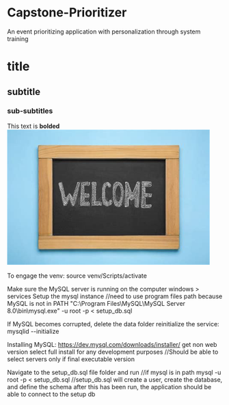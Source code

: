 # Capstone-Prioritizer
An event prioritizing application with personalization through system training
# title
## subtitle
### sub-subtitles
This text is **bolded**  
![This is the alt text, this image is the welcome image to the readme](Images/readme/Welcome.jpg)


To engage the venv:
source venv/Scripts/activate





Make sure the MySQL server is running on the computer
windows > services
Setup the mysql instance
//need to use program files path because MySQL is not in PATH
"C:\Program Files\MySQL\MySQL Server 8.0\bin\mysql.exe" -u root -p < setup_db.sql


If MySQL becomes corrupted, 
delete the data folder 
reinitialize the service:
mysqlid --initialize





Installing MySQL:
https://dev.mysql.com/downloads/installer/
get non web version
select full install for any development purposes
    //Should be able to select servers only if final executable version


Navigate to the setup_db.sql file folder and run //if mysql is in path
mysql -u root -p < setup_db.sql
//setup_db.sql will create a user, create the database, and define the schema after this has been run, the application should be able to connect to the setup db


